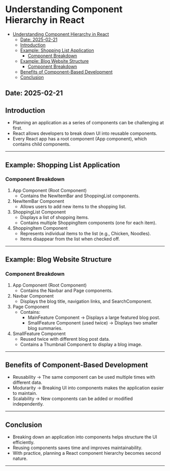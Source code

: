 # Understanding Component Hierarchy in React

<!--toc:start-->

- [Understanding Component Hierarchy in React](#understanding-component-hierarchy-in-react)
  - [Date: 2025-02-21](#date-2025-02-21)
  - [Introduction](#introduction)
  - [Example: Shopping List Application](#example-shopping-list-application)
    - [Component Breakdown](#component-breakdown)
  - [Example: Blog Website Structure](#example-blog-website-structure)
    - [Component Breakdown](#component-breakdown)
  - [Benefits of Component-Based Development](#benefits-of-component-based-development)
  - [Conclusion](#conclusion)
  <!--toc:end-->

## Date: 2025-02-21

## Introduction

- Planning an application as a series of components can be challenging at first.
- React allows developers to break down UI into reusable components.
- Every React app has a root component (App component), which contains child components.

---

## Example: Shopping List Application

### Component Breakdown

1. App Component (Root Component)
   - Contains the NewItemBar and ShoppingList components.
2. NewItemBar Component
   - Allows users to add new items to the shopping list.
3. ShoppingList Component
   - Displays a list of shopping items.
   - Contains multiple ShoppingItem components (one for each item).
4. ShoppingItem Component
   - Represents individual items to the list (e.g., Chicken, Noodles).
   - Items disappear from the list when checked off.

---

## Example: Blog Website Structure

### Component Breakdown

1. App Component (Root Component)
   - Contains the Navbar and Page components.
2. Navbar Component
   - Displays the blog title, navigation links, and SearchComponent.
3. Page Component
   - Contains:
     - MainFeature Component -> Displays a large featured blog post.
     - SmallFeature Component (used twice) -> Displays two smaller blog summaries.
4. SmallFeature Component
   - Reused twice with different blog post data.
   - Contains a Thumbnail Component to display a blog image.

---

## Benefits of Component-Based Development

- Reusability -> The same component can be used multiple times with different data.
- Modurarity -> Breaking UI into components makes the application easier to maintain.
- Scalability -> New components can be added or modified independently.

---

## Conclusion

- Breaking down an application into components helps structure the UI efficiently.
- Reusing components saves time and improves maintainability.
- With practice, planning a React component hierarchy becomes second nature.

---
